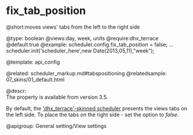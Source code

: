 fix_tab_position
=============

@short:moves views' tabs from the left to the right side
	

@type: boolean
@views:day, week, units
@require:dhx_terrace
@default:true
@example:
scheduler.config.fix_tab_position = false;
...
scheduler.init('scheduler_here',new Date(2013,05,11),"week");


@template:	api_config

@related:
	scheduler_markup.md#tabspositioning
@relatedsample:
	07_skins/01_default.html
    
@descr:    
The property is available from version 3.5.    

By default, the ['dhx_terrace'-skinned scheduler](skins.md#dhxterraceskin) presents the views tabs on the left side. To place the tabs on the right side - set the option to *false*.

@apigroup: General setting/View settings
